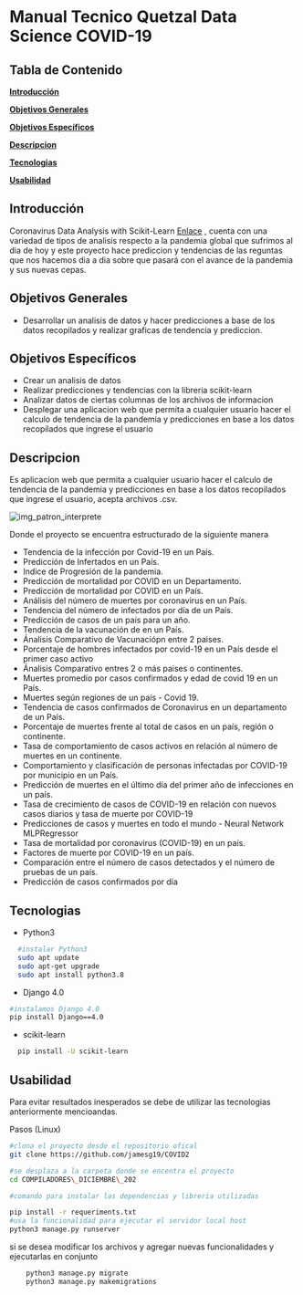 # Manual Tecnico Quetzal Data Science COVID-19

## Tabla de Contenido
**[Introducción](#introduccion)**

**[Objetivos Generales](#obgenerales)**

**[Objetivos Específicos](#obespe)**

**[Descripcion](#descripcion)**

**[Tecnologias](#tecnologia)**

**[Usabilidad](#usabilidad)**

## Introducción <a name="introduccion"></a>

Coronavirus Data Analysis with Scikit-Learn [Enlace](https://github.com/jamesg19/COVID2) , cuenta con una variedad de tipos de analisis respecto a la pandemia global que sufrimos al dia de hoy y este proyecto hace prediccion y tendencias 
de las reguntas que nos hacemos dia a dia sobre que pasará con el avance de la pandemia y sus nuevas cepas.

## Objetivos Generales <a name="obgenerales"></a>

- Desarrollar un analisis de datos y hacer predicciones a base de los datos recopilados y realizar graficas de tendencia y prediccion.

## Objetivos Específicos <a name="obespe"></a>

- Crear un analisis de datos
- Realizar predicciones y tendencias con la libreria scikit-learn
- Analizar datos de ciertas columnas de los archivos de informacion
- Desplegar una aplicacion web que permita a cualquier usuario hacer el calculo de tendencia de la pandemia y predicciones en base a los datos recopilados que ingrese el usuario

## Descripcion <a name="descripcion"></a>

Es aplicacion web que permita a cualquier usuario hacer el calculo de tendencia de la pandemia y predicciones en base a los datos recopilados que ingrese el usuario, acepta archivos .csv.

![img_patron_interprete](https://miro.medium.com/max/1400/1*4SOqS2FLHf9Of5A5tOcD6Q.png)

Donde el proyecto se encuentra estructurado de la siguiente manera

- Tendencia de la infección por Covid-19 en un País.
- Predicción de Infertados en un País.
- Indice de Progresión de la pandemia.
- Predicción de mortalidad por COVID en un Departamento.
- Predicción de mortalidad por COVID en un País.
- Análisis del número de muertes por coronavirus en un País.
- Tendencia del número de infectados por día de un País.
- Predicción de casos de un país para un año.
- Tendencia de la vacunación de en un País.
- Ánalisis Comparativo de Vacunaciópn entre 2 paises.
- Porcentaje de hombres infectados por covid-19 en un País desde el primer caso activo
- Ánalisis Comparativo entres 2 o más paises o continentes.
- Muertes promedio por casos confirmados y edad de covid 19 en un País.
- Muertes según regiones de un país - Covid 19.
- Tendencia de casos confirmados de Coronavirus en un departamento de un País.
- Porcentaje de muertes frente al total de casos en un país, región o continente.
- Tasa de comportamiento de casos activos en relación al número de muertes en un continente.
- Comportamiento y clasificación de personas infectadas por COVID-19 por municipio en un País.
- Predicción de muertes en el último día del primer año de infecciones en un país.
- Tasa de crecimiento de casos de COVID-19 en relación con nuevos casos diarios y tasa de muerte por COVID-19
- Predicciones de casos y muertes en todo el mundo - Neural Network MLPRegressor
- Tasa de mortalidad por coronavirus (COVID-19) en un país.
- Factores de muerte por COVID-19 en un país.
- Comparación entre el número de casos detectados y el número de pruebas de un país.
- Predicción de casos confirmados por día


## Tecnologias <a name="tecnologia"></a>

- Python3
```bash
  #instalar Python3
  sudo apt update
  sudo apt-get upgrade
  sudo apt install python3.8
```
- Django 4.0
```bash
#instalamos Django 4.0
pip install Django==4.0
```
- scikit-learn
```bash
  pip install -U scikit-learn
```
## Usabilidad <a name="usabilidad"></a>

Para evitar resultados inesperados se debe de utilizar las tecnologias anteriormente mencioandas.

Pasos (Linux)

```bash
#clona el proyecto desde el repositorio ofical
git clone https://github.com/jamesg19/COVID2

#se desplaza a la carpeta donde se encentra el proyecto
cd COMPILADORES\_DICIEMBRE\_202

#comando para instalar las dependencias y libreria utilizadas 

pip install -r requeriments.txt
#usa la funcionalidad para ejecutar el servidor local host
python3 manage.py runserver


```

si se desea modificar los archivos y agregar nuevas funcionalidades y ejecutarlas en conjunto

```bash
    python3 manage.py migrate
    python3 manage.py makemigrations
```
